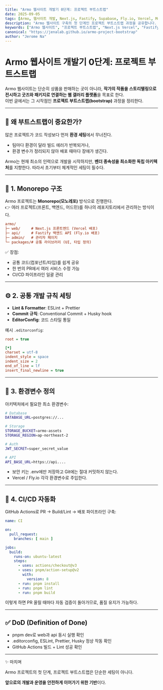 ```yaml
---
title: "Armo 웹사이트 개발기 0단계: 프로젝트 부트스트랩"
date: 2025-09-05
tags: [Armo, 웹사이트 개발, Next.js, Fastify, Supabase, Fly.io, Vercel, Monorepo, 프로젝트 세팅, 아키텍처]
description: "Armo 웹사이트 구축의 첫 단계인 프로젝트 부트스트랩 과정을 공유합니다. Monorepo 구조, 환경변수, CI/CD 자동화까지 초기 세팅을 통한 안정적인 개발 환경 마련하기."
keywords: ["Armo 웹사이트", "프로젝트 부트스트랩", "Next.js Vercel", "Fastify Fly.io", "Supabase Postgres", "Monorepo 구조", "웹 개발 아키텍처", "SEO 최적화 블로그"]
canonical: "https://jenalab.github.io/armo-project-bootstrap"
author: "Jerome Na"
---
```


# Armo 웹사이트 개발기 0단계: 프로젝트 부트스트랩

Armo 웹사이트는 단순히 상품을 판매하는 곳이 아니라, **작가의 작품을 스토리텔링으로 전시하고 굿즈와 패키지로 연결하는 웹 갤러리 플랫폼**을 목표로 한다.  
이번 글에서는 그 시작점인 **프로젝트 부트스트랩(bootstrap)** 과정을 정리한다.

---

## 🚀 왜 부트스트랩이 중요한가?

많은 프로젝트가 코드 작성보다 먼저 **환경 세팅**에서 무너진다.

- 팀마다 환경이 달라 빌드 에러가 반복되거나,  
- 환경 변수가 정리되지 않아 배포 때마다 장애가 생긴다.  

Armo는 현재 최소의 인력으로 개발을 시작하지만, **벤더 종속성을 최소화한 독립 아키텍처**를 지향한다. 따라서 초기부터 체계적인 세팅이 필수다.

---

## 📂 1. Monorepo 구조

Armo 프로젝트는 **Monorepo(모노레포)** 방식으로 진행한다.  
👉 여러 프로젝트(프론트, 백엔드, 어드민)를 하나의 레포지토리에서 관리하는 방식이다.

```ini
armo/
├─ web/     # Next.js 프론트엔드 (Vercel 배포)
├─ api/     # Fastify 백엔드 API (Fly.io 배포)
├─ admin/   # 관리자 페이지
└─ packages/# 공통 라이브러리 (UI, 타입 정의)
```

✅ 장점:
- 공통 코드(컴포넌트/타입)를 쉽게 공유  
- 한 번의 PR에서 여러 서비스 수정 가능  
- CI/CD 파이프라인 일괄 관리  

---

## ⚙️ 2. 공통 개발 규칙 세팅

- **Lint & Formatter**: ESLint + Prettier  
- **Commit 규칙**: Conventional Commit + Husky hook  
- **EditorConfig**: 코드 스타일 통일  

예시 `.editorconfig`:

```ini
root = true

[*]
charset = utf-8
indent_style = space
indent_size = 2
end_of_line = lf
insert_final_newline = true
```
---
## 🔑 3. 환경변수 정의

아키텍처에서 필요한 최소 환경변수:

```bash
# Database
DATABASE_URL=postgres://...

# Storage
STORAGE_BUCKET=armo-assets
STORAGE_REGION=ap-northeast-2

# Auth
JWT_SECRET=super_secret_value

# API
API_BASE_URL=https://api....
```

- 보안 키는 .env에만 저장하고 Git에는 절대 커밋하지 않는다.
- Vercel / Fly.io 각각 환경변수로 주입한다.

---

## 🔄 4. CI/CD 자동화

GitHub Actions로 PR → Build/Lint → 배포 파이프라인 구축:

```yaml
name: CI

on:
  pull_request:
    branches: [ main ]

jobs:
  build:
    runs-on: ubuntu-latest
    steps:
      - uses: actions/checkout@v3
      - uses: pnpm/action-setup@v2
        with:
          version: 8
      - run: pnpm install
      - run: pnpm lint
      - run: pnpm build
```

이렇게 하면 PR 올릴 때마다 자동 검증이 돌아가므로, 품질 유지가 가능하다.

---

## ✅ DoD (Definition of Done)

- pnpm dev로 web과 api 동시 실행 확인
- .editorconfig, ESLint, Prettier, Husky 정상 작동 확인
- GitHub Actions 빌드 + Lint 성공 확인

---

✨ 마치며

Armo 프로젝트의 첫 단계, 프로젝트 부트스트랩은 단순한 세팅이 아니다.

**앞으로의 개발과 운영을 안전하게 이어가기 위한 기반**이다.